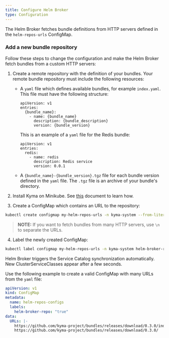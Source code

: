```yaml
---
title: Configure Helm Broker
type: Configuration
---
```


The Helm Broker fetches bundle definitions from HTTP servers defined in the `helm-repos-urls` ConfigMap.

### Add a new bundle repository

Follow these steps to change the configuration and make the Helm Broker fetch bundles from a custom HTTP servers:

1. Create a remote repository with the definition of your bundles. Your remote bundle repository must include the following resources:
    - A `yaml` file which defines available bundles, for example `index.yaml`.
      This file must have the following structure:
      ```text
      apiVersion: v1
      entries:
        {bundle_name}:
          - name: {bundle_name}
            description: {bundle_description}
            version: {bundle_version}
      ```
      This is an example of a `yaml` file for the Redis bundle:
      ```text
      apiVersion: v1
      entries:
        redis:
          - name: redis
            description: Redis service
            version: 0.0.1
      ```
    - A `{bundle_name}-{bundle_version}.tgz` file for each bundle version defined in the `yaml` file. The `.tgz` file is an archive of your bundle's directory.

2. Install Kyma on Minikube. See [this](/root/kyma#installation-install-kyma-locally-from-the-release) document to learn how.

3. Create a ConfigMap which contains an URL to the repository:
 ```bash
kubectl create configmap my-helm-repos-urls -n kyma-system --from-literal=URLs=https://github.com/kyma-project/bundles/releases/download/latest/index-testing.yaml
 ```
>**NOTE:** If you want to fetch bundles from many HTTP servers, use `\n` to separate the URLs.

4. Label the newly created ConfigMap:
 ```bash
kubectl label configmap my-helm-repos-urls -n kyma-system helm-broker-repo=true
 ```
 
Helm Broker triggers the Service Catalog synchronization automatically. New ClusterServiceClasses appear after a few seconds.

Use the following example to create a valid ConfigMap with many URLs from the `yaml` file:
```yaml
apiVersion: v1
kind: ConfigMap
metadata:
  name: helm-repos-configs
  labels:
    helm-broker-repo: "true"
data:
  URLs: |-
    https://github.com/kyma-project/bundles/releases/download/0.3.0/index-testing.yaml
    https://github.com/kyma-project/bundles/releases/download/0.3.0/
```
